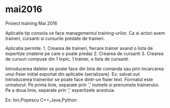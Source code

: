 # mai2016
Proiect training Mai 2016

Aplicatie tip consola ce face managementul training-urilor. Ca si actori avem traineri, cursanti si cursurile predate de traineri.

Aplicatia permite:
    1. Crearea de traineri, fiecare trainer avand o lista de expertize (materie pe care o poate preda)
    2. Crearea de cursanti
    3. Crearea de cursuri compuse din 1 topic, 1 trainer, o lista de cursanti.

Introducerea datelor se poate face din linia de comanda sau prin incarcarea unui fisier initial exportat din aplicatie (serializare). Ex: salvat.out
Introducerea trainerilor se poate face dintr-un fisier text. Formatul este urmatorul: Pe prima linie, separate prin ','
numele si prenumele trainerului. Pe a doua linie, separate prin ',' expertizele acestuia.

Ex:
Ion,Popescu
C++,Java,Python